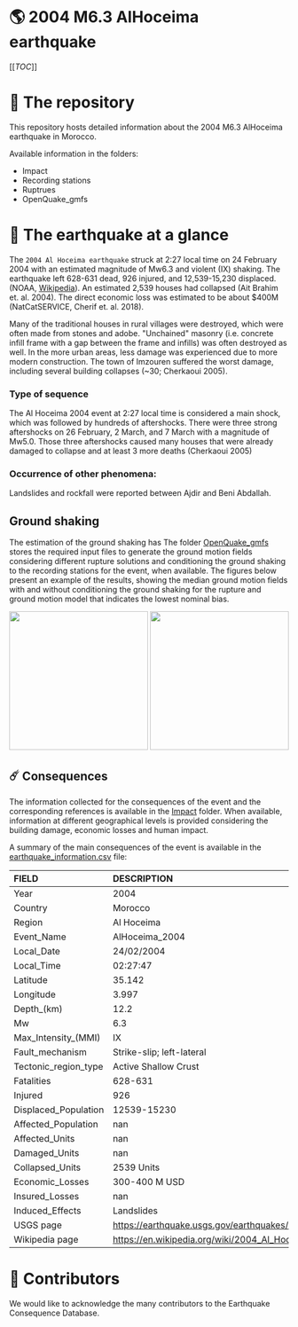 # 🌎 2004 M6.3 AlHoceima earthquake
[[_TOC_]]

# 📂 The repository  

This repository hosts detailed information about the 2004 M6.3 AlHoceima earthquake in Morocco.

Available information in the folders:

- Impact
- Recording stations
- Ruptrues
- OpenQuake_gmfs 


# 🚀 The earthquake at a glance 
The `2004 Al Hoceima earthquake` struck at 2:27 local time on 24 February 2004 with an estimated magnitude of Mw6.3 and violent (IX) shaking. The earthquake left 628-631 dead, 926 injured, and 12,539-15,230 displaced.
(NOAA, [Wikipedia](https://en.wikipedia.org/wiki/2004_Al_Hoceima_earthquake)). An estimated 2,539 houses had collapsed (Ait Brahim et. al. 2004). The direct economic loss was estimated to be about $400M (NatCatSERVICE, Cherif et. al. 2018).

Many of the traditional houses in rural villages were destroyed, which were often made from stones and adobe. "Unchained" masonry (i.e. concrete infill frame with a gap between the frame and infills) was often destroyed as well. In the more urban areas, less damage was experienced due to more modern construction. The town of Imzouren suffered the worst damage, including several building collapses (~30; Cherkaoui 2005).


### Type of sequence
The Al Hoceima 2004 event at 2:27 local time is considered a main shock, which was followed by hundreds of aftershocks. There were three strong aftershocks on 26 February, 2 March, and 7 March with a magnitude of Mw5.0. Those three aftershocks caused many houses that were already damaged to collapse and at least 3 more deaths (Cherkaoui 2005)


### Occurrence of other phenomena: 
Landslides and rockfall were reported between Ajdir and Beni Abdallah.


## Ground shaking

The estimation of the ground shaking has The folder [OpenQuake_gmfs](./OpenQuake_gmfs/) stores the required input files to generate the ground motion fields considering different rupture solutions and conditioning the ground shaking to the recording stations for the event, when available. The figures below present an example of the results, showing the median ground motion fields with and without conditioning the ground shaking for the rupture and ground motion model that indicates the lowest nominal bias.

<img src="./OpenQuake_gmfs/median_gmf_stations_none.png" height="250">
<img src="./OpenQuake_gmfs/median_gmf_stations_seismic.png" height="250">

## ☄️ Consequences

The information collected for the consequences of the event and the corresponding references is available in the [Impact](./Impact) folder. When available, information at different geographical levels is provided considering the building damage, economic losses and human impact.

A summary of the main consequences of the event is available in the [earthquake_information.csv](./earthquake_information.csv) file:

| FIELD                | DESCRIPTION                                                            |
|:---------------------|:-----------------------------------------------------------------------|
| Year                 | 2004                                                                   |
| Country              | Morocco                                                                |
| Region               | Al Hoceima                                                             |
| Event_Name           | AlHoceima_2004                                                         |
| Local_Date           | 24/02/2004                                                             |
| Local_Time           | 02:27:47                                                               |
| Latitude             | 35.142                                                                 |
| Longitude            | 3.997                                                                  |
| Depth_(km)           | 12.2                                                                   |
| Mw                   | 6.3                                                                    |
| Max_Intensity_(MMI)  | IX                                                                     |
| Fault_mechanism      | Strike-slip; left-lateral                                              |
| Tectonic_region_type | Active Shallow Crust                                                   |
| Fatalities           | 628-631                                                                |
| Injured              | 926                                                                    |
| Displaced_Population | 12539-15230                                                            |
| Affected_Population  | nan                                                                    |
| Affected_Units       | nan                                                                    |
| Damaged_Units        | nan                                                                    |
| Collapsed_Units      | 2539 Units                                                             |
| Economic_Losses      | 300-400 M USD                                                          |
| Insured_Losses       | nan                                                                    |
| Induced_Effects      | Landslides                                                             |
| USGS page            | https://earthquake.usgs.gov/earthquakes/eventpage/usp000cmxe/executive |
| Wikipedia page       | https://en.wikipedia.org/wiki/2004_Al_Hoceima_earthquake               |


# 🌟 Contributors 

We would like to acknowledge the many contributors to the Earthquake Consequence Database.

